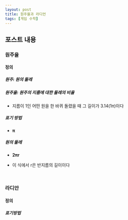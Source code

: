 ```yaml
---
layout: post
title: 원주율과 라디언
tags: [게임 수학]
---
```




## 포스트 내용

### 원주율

#### 정의

##### 원주:  원의 둘레

##### 원주율: 원주의 지름에 대한 둘레의 비율

- 지름이 1인 어떤 원을 한 바퀴 돌렸을 때 그 길이가 3.14(1π)이다

##### 표기 방법

- **π**

##### 원의 둘레

- **2πr**

- 이 식에서 r은 반지름의 길이이다

<br>

### 라디안

#### 정의

##### 표기방법
